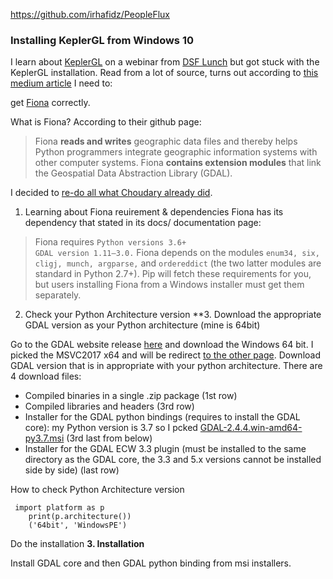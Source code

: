 https://github.com/irhafidz/PeopleFlux


### Installing KeplerGL from Windows 10

I learn about [KeplerGL](https://kepler.gl/) on a webinar from [DSF Lunch](https://www.datasciencefestival.com/event/dsf-lunch-learn-visualising-location-data-with-keplergl/) but got stuck with the KeplerGL installation. Read from a lot of source, turns out according to [this medium article](https://medium.com/@rschoudhary1999/installing-fiona-on-windows-10-for-keplergl-6af2628b6fc5) I need to:

get [Fiona](https://pypi.org/project/Fiona/) correctly.

What is Fiona? According to their github page:

> Fiona **reads and writes** geographic data files and thereby helps Python programmers integrate geographic information systems with other computer systems. Fiona **contains extension modules** that link the Geospatial Data Abstraction Library (GDAL).

I decided to [re-do all what Choudary already did](https://medium.com/@rschoudhary1999/installing-fiona-on-windows-10-for-keplergl-6af2628b6fc5).

 1. Learning about Fiona reuirement & dependencies
Fiona has its dependency that stated in its docs/ documentation page:

> Fiona requires `Python versions 3.6+`  
> `GDAL version 1.11–3.0.` 
> Fiona depends on the modules `enum34, six, cligj, munch, argparse,` and `ordereddict` (the two latter modules are standard in Python
> 2.7+). Pip will fetch these requirements for you, but users installing Fiona from a Windows installer must get them separately.

2. Check your Python Architecture version
**3. Download the appropriate GDAL version as your Python architecture (mine is 64bit)

Go to the GDAL website release [here](http://www.gisinternals.com/release.php) and download the Windows 64 bit. I picked the MSVC2017 x64 and will be redirect [to the other page](http://www.gisinternals.com/query.html?content=filelist&file=release-1911-x64-gdal-2-4-4-mapserver-7-4-3.zip). Download GDAL version that is in appropriate with your python architecture. There are 4 download files:

 - Compiled binaries in a single .zip package (1st row)
 - Compiled libraries and headers (3rd row)
 - Installer for the GDAL python bindings (requires to install the GDAL core): my Python version is 3.7 so I pcked [GDAL-2.4.4.win-amd64-py3.7.msi](http://download.gisinternals.com/sdk/downloads/release-1911-x64-gdal-2-4-4-mapserver-7-4-3/GDAL-2.4.4.win-amd64-py3.7.msi) (3rd last from below)
 - Installer for the GDAL ECW 3.3 plugin (must be installed to the same directory as the GDAL core, the 3.3 and 5.x versions cannot be installed side by side) (last row)

How to check Python Architecture version
   

     import platform as p
        print(p.architecture())
        ('64bit', 'WindowsPE')

Do the installation
**3. Installation**

Install GDAL core and then GDAL python binding from msi installers.
<!--stackedit_data:
eyJoaXN0b3J5IjpbLTE0ODQ5NDk2MjIsNjg2NTM4NTY3LDEyND
YxODQ1NzksMzI1NTk3MTgyLDU3NDI1NDA5NywtMjI1Nzk3MjI4
LC0xNTQ2MjEzNTQxLC03NTc4NzAxLDk5ODEzMjYxNSwxMDQ5ND
U2NjA4LDEwMTc1MDYxMCwtMTYwMzU0OTg2NiwxMDIzNzM5MjM2
LC0xOTA0ODQ0NTM0XX0=
-->